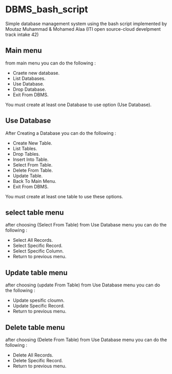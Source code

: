 # DBMS_bash_script
Simple database management system using the bash script implemented by  Moutaz Muhammad & Mohamed Alaa (ITI open source-cloud develpment track intake 42)


## Main menu

 from main menu you can do the following :

- Craete new database.
- List Databases.
- Use  Database.
- Drop Database.
- Exit From DBMS.

You must create at least one Database to use option (Use  Database).

## Use  Database

After Creating a Database you can do the following :

- Create New Table.         
- List Tables.        
- Drop Tables.              
- Insert Into Table.        
- Select From Table.       
- Delete From Table.        
- Update Table.             
- Back To Main Menu.        
- Exit From DBMS.

You must create at least one table to use these options.

## select table menu
after choosing (Select From Table) from Use  Database menu you can do the following :

- Select All Records.       
- Select Specific Record.  
- Select Specific Column.   
- Return to previous menu.

## Update table menu
after choosing (update From Table) from Use  Database menu you can do the following :

- Update spesific cloumn.       
- Update Specific Record.  
- Return to previous menu.   

## Delete table menu
after choosing (Delete From Table) from Use  Database menu you can do the following :

- Delete All Records.
- Delete Specific Record.  
- Return to previous menu.   
